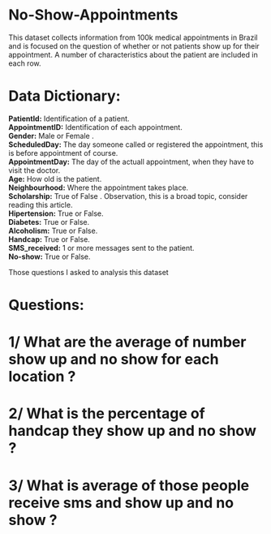 # No-Show-Appointments
This dataset collects information from 100k medical appointments in Brazil and is focused on the question of whether or not patients show up for their appointment. A number of characteristics about the patient are included in each row.

# Data Dictionary:
**PatientId:** Identification of a patient.  
**AppointmentID:** Identification of each appointment.  
**Gender:** Male or Female .  
**ScheduledDay:** The day someone called or registered the appointment, this is before appointment of course.  
**AppointmentDay:** The day of the actuall appointment, when they have to visit the doctor.  
**Age:** How old is the patient.  
**Neighbourhood:** Where the appointment takes place.  
**Scholarship:** True of False . Observation, this is a broad topic, consider reading this article.  
**Hipertension:** True or False.  
**Diabetes:** True or False.  
**Alcoholism:** True or False.  
**Handcap:** True or False.  
**SMS_received:** 1 or more messages sent to the patient.  
**No-show:** True or False.  

Those questions I asked to analysis this dataset 
# Questions:
# 1/ What are the average of number show up and no show for each location ?
# 2/ What is the percentage of handcap they show up and no show ?
# 3/ What is average of those people receive sms and show up and no show ?
